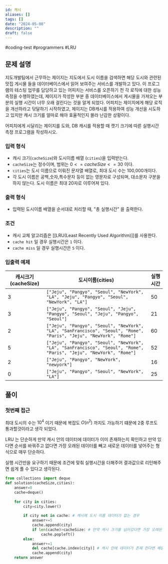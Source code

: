 ```yaml
---
id: 캐시
aliases: []
tags: []
date: "2024-05-08"
description: ""
draft: false
---
```


#coding-test #programmers #LRU 

## 문제 설명
지도개발팀에서 근무하는 제이지는 지도에서 도시 이름을 검색하면 해당 도시와 관련된 맛집 게시물 들을 데이터베이스에서 읽어 보여주는 서비스를 개발하고 있다.
이 프로그램의 테스팅 업무를 담당하고 있는 어피치는 서비스를 오픈하기 전 각 로직에 대한 성능 측정을 수행하였는데, 제이지가 작성한 부분 중 데이터베이스에서 게시물을 가져오는 부분의 실행 시간이 너무 오래 걸린다는 것을 알게 되었다.
어피치는 제이지에게 해당 로직을 개선하라고 닦달하기 시작하였고, 제이지는 DB캐시를 적용하여 성능 개선을 시도하고 있지만 캐시 크기를 얼마로 해야 효율적인지 몰라 난감한 상황이다.

어피치에게 시달리는 제이지를 도와, DB 캐시를 적용할 때 캣기 크기에 따른 실행시간 측정 프로그램을 작성하시오.

### 입력 형식
- 캐시 크기(`cacheSize`)와 도시이름 배열 (`cities`)을 입력받는다.
- `cacheSize`는 정수이며, 범위는 $0<=cacheSize<=30$ 이다.
- `cities`는 도시 이름으로 이뤄진 문자열 배열로, 최대 도시 수는 100,000개이다.
- 각 도시 이름은 공백,숫자,특수문자 등이 없는 영문자로 구성되며, 대소문자 구분을 하지 않는다. 도시 이름은 최대 20자로 이루어져 있다.
### 출력 형식
- 입력된 도시이름 배열을 순서대로 처리할 때, "총 실행시간"  을 출력한다.

### 조건
- 캐시 교체 알고리즘은 [[LRU(Least Recently Used Algorithm)]]를 사용한다.
- `cache hit` 일 경우 실행시간은 `1` 이다.
- `cache miss` 일 경우 실행시간은 `5` 이다.

### 입출력 예제

| 캐시크기(cacheSize) | 도시이름(cities)                                                                                                        | 실행시간 |
| --------------- | ------------------------------------------------------------------------------------------------------------------- | ---- | 
| 3               | `["Jeju", "Pangyo", "Seoul", "NewYork", "LA", "Jeju", "Pangyo", "Seoul", "NewYork", "LA"]`                          | 50   |
| 3               | `["Jeju", "Pangyo", "Seoul", "Jeju", "Pangyo", "Seoul", "Jeju", "Pangyo", "Seoul"]`                                 | 21   |      
| 2               | `["Jeju", "Pangyo", "Seoul", "NewYork", "LA", "SanFrancisco", "Seoul", "Rome", "Paris", "Jeju", "NewYork", "Rome"]` | 60   |      
| 5               | `["Jeju", "Pangyo", "Seoul", "NewYork", "LA", "SanFrancisco", "Seoul", "Rome", "Paris", "Jeju", "NewYork", "Rome"]` | 52   |      
| 2               | `["Jeju", "Pangyo", "NewYork", "newyork"]`                                                                          | 16   |      
| 0               | `["Jeju", "Pangyo", "Seoul", "NewYork", "LA"]`                                                                      | 25   | 

## 풀이

### 첫번째 접근

최대 도시의 수는 $10^4$ 이기 때문에 복잡도 $O(n^2)$ 까지도 가능하기 떄문에 2중 루프도 통과할것이라고 생각 되었다.

LRU 는 단순하게 만약 캐시 안의 데이터에 데이터가 이미 존재하는지 확인하고 만약 있다면 순서를 바꿔주고 없다면 가장 오래된 데이터를 빼고 새로운 데이터를 넣어주는 형식으로 매우 단순하다.

실행 시간만을 요구하기 때문에 조건에 맞춰 실행시간을 더해주어 결과값으로 리턴해주면 쉽게 풀 수 있다고 생각된다.

```python
from collections import deque
def solution(cacheSize,cities):
	answer=0
	cache=deque()
	
	for city in cities:
		city=city.lower()
		
		if city not in cache: # 캐시에 도시 이름 데이터가 없는 경우
			answer+=5
			cache.append(city)
			if len(cache)>cacheSize: # 만약 캐시 크기를 넘어갔다면 가장 오래된 데이터를 제거
				cache.popleft()
		else:
			answer+=1
			del cache[cache.index(city)] # 캐시 안에 데이터가 존재 한다면 해당 데이터의 인덱스를 가장 최근으로 바꿔준다.
			cache.append(city)
	return answer
```
